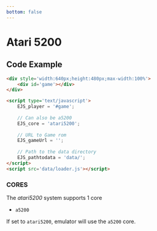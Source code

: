 ```yaml
---
bottom: false
---
```

# Atari 5200

## Code Example

```html
<div style='width:640px;height:480px;max-width:100%'>
    <div id='game'></div>
</div>

<script type='text/javascript'>
    EJS_player = '#game';
    
    // Can also be a5200
    EJS_core = 'atari5200';
    
    // URL to Game rom
    EJS_gameUrl = '';
    
    // Path to the data directory
    EJS_pathtodata = 'data/';
</script>
<script src='data/loader.js'></script>
```

### CORES

The *atari5200* system supports 1 core
- `a5200`

If set to `atari5200`, emulator will use the `a5200` core.

